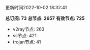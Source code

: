 更新时间2022-10-02 18:32:41

**总订阅: 73**
**总节点: 2657**
**有效节点: 725**
- v2ray节点: 263
- ss节点: 421
- trojan节点: 41
